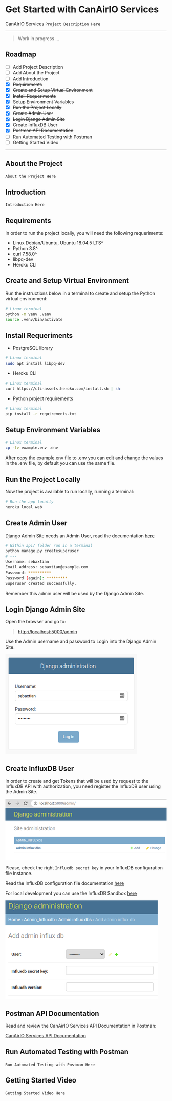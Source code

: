 # Get Started with CanAirIO Services

CanAirIO Services `Project Description Here`

---

> Work in progress ...

## Roadmap

- [ ] Add Project Description
- [ ] Add About the Project
- [ ] Add Introduction
- [x] ~~Requirements~~
- [x] ~~Create and Setup Virtual Environment~~
- [x] ~~Install Requeriments~~
- [x] ~~Setup Environment Variables~~
- [x] ~~Run the Project Locally~~
- [x] ~~Create Admin User~~
- [x] ~~Login Django Admin Site~~
- [x] ~~Create InfluxDB User~~
- [x] ~~Postman API Documentation~~
- [ ] Run Automated Testing with Postman
- [ ] Getting Started Video

---

## About the Project

`About the Project Here`

## Introduction

`Introduction Here`

## Requirements

In order to run the project locally, you will need the following requeriments:

* Linux Debian/Ubuntu, Ubuntu 18.04.5 LTS^
* Python 3.8^
* curl 7.58.0^
* libpq-dev
* Heroku CLI

## Create and Setup Virtual Environment

Run the instructions below in a terminal to create and setup the Python virtual environment:

```bash
# Linux terminal
python -m venv .venv
source .venv/bin/activate
```

## Install Requeriments

* PostgreSQL library

```bash
# Linux terminal
sudo apt install libpq-dev
```

* Heroku CLI

```bash
# Linux terminal
curl https://cli-assets.heroku.com/install.sh | sh
```

* Python project requirements

```bash
# Linux terminal
pip install -r requirements.txt
```

## Setup Environment Variables

```bash
# Linux terminal
cp -fv example.env .env
```

After copy the example.env file to .env you can edit and change the values in the .env file, by default you can use the same file.

## Run the Project Locally

Now the project is available to run locally, running a terminal:

```bash
# Run the app locally
heroku local web
```

## Create Admin User

Django Admin Site needs an Admin User,
read the documentation [here](https://docs.djangoproject.com/en/3.0/intro/tutorial02/#creating-an-admin-user)

```bash
# Within api/ folder run in a terminal
python manage.py createsuperuser
# ---
Username: sebaxtian
Email address: sebaxtian@example.com
Password: **********
Password (again): *********
Superuser created successfully.
```

Remember this admin user will be used by the Django Admin Site.

## Login Django Admin Site

Open the browser and go to:

> [http://localhost:5000/admin](http://localhost:5000/admin)

Use the Admin username and password to Login into the Django Admin Site.

[![Login Admin Site](./Login-Admin-Site.png "Login Admin Site")](./Login-Admin-Site.png)

## Create InfluxDB User

In order to create and get Tokens that will be used by request to the InfluxDB API with authorization, you need register the InfluxDB user using the Admin Site.

[![Admin Site Dash](./Admin-Site-0.png "Admin Site Dash")](./Admin-Site-0.png)

Please, check the right `Influxdb secret key` in your InfluxDB configuration file instance.

Read the InfluxDB configuration file documentation [here](https://docs.influxdata.com/influxdb/v1.8/administration/config/#using-the-configuration-file)

For local development you can use the InfluxDB Sandbox [here](https://github.com/influxdata/sandbox)

[![Create InfluxDB User](./Admin-Site-1.png "Create InfluxDB User")](./Admin-Site-1.png)

## Postman API Documentation

Read and review the CanAirIO Services API Documentation in Postman:

[CanAirIO Services API Documentation](https://documenter.getpostman.com/view/2374715/TVCjx6Ba)

## Run Automated Testing with Postman

`Run Automated Testing with Postman Here`

## Getting Started Video

`Getting Started Video Here`

